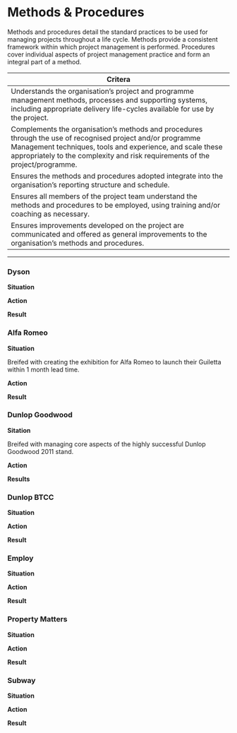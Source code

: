 # Methods & Procedures
Methods and procedures detail the standard practices to be used for managing projects throughout a life cycle. Methods provide a consistent framework within which project management is performed. Procedures cover individual aspects of project management practice and form an integral part of a method.

| Critera  | 
|------------- |
|Understands the organisation’s project and programme management methods, processes and supporting systems, including appropriate delivery life-cycles available for use by the project.|
|Complements the organisation’s methods and procedures through the use of recognised project and/or programme Management techniques, tools and experience, and scale these appropriately to the complexity and risk requirements of the project/programme.|
| Ensures the methods and procedures adopted integrate into the organisation’s reporting structure and schedule.|
| Ensures all members of the project team understand the methods and procedures to be employed, using training and/or coaching as necessary.|
|Ensures improvements developed on the project are communicated and offered as general improvements to the organisation’s methods and procedures.|

<hr>

### Dyson

**Situation**

**Action**

**Result**

### Alfa Romeo

**Situation**

Breifed with creating the exhibition for Alfa Romeo to launch their Guiletta within 1 month lead time.

**Action**


**Result**

### Dunlop Goodwood

**Sitation**

Breifed with managing core aspects of the highly successful Dunlop Goodwood 2011 stand.

**Action**

**Results**

### Dunlop BTCC

**Situation**

**Action**

**Result**

### Employ

**Situation**

**Action**

**Result**

### Property Matters

**Situation**

**Action**

**Result**

### Subway

**Situation**

**Action**

**Result**
